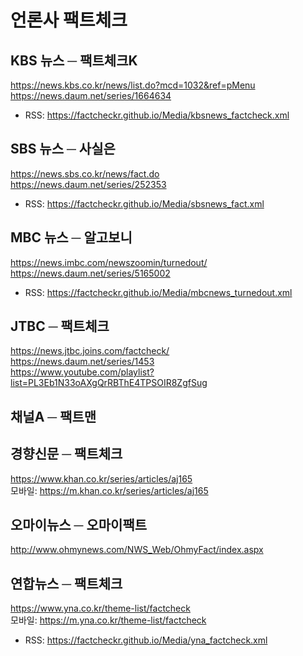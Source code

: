 # 언론사 팩트체크

## KBS 뉴스 ─ 팩트체크K
https://news.kbs.co.kr/news/list.do?mcd=1032&ref=pMenu  
https://news.daum.net/series/1664634
- RSS: https://factcheckr.github.io/Media/kbsnews_factcheck.xml

## SBS 뉴스 ─ 사실은
https://news.sbs.co.kr/news/fact.do  
https://news.daum.net/series/252353  
- RSS: https://factcheckr.github.io/Media/sbsnews_fact.xml 

## MBC 뉴스 ─ 알고보니 
https://news.imbc.com/newszoomin/turnedout/  
https://news.daum.net/series/5165002  
- RSS: https://factcheckr.github.io/Media/mbcnews_turnedout.xml

## JTBC ─ 팩트체크
https://news.jtbc.joins.com/factcheck/  
https://news.daum.net/series/1453  
https://www.youtube.com/playlist?list=PL3Eb1N33oAXgQrRBThE4TPSOIR8ZgfSug  

## 채널A ─ 팩트맨

## 경향신문 ─ 팩트체크
https://www.khan.co.kr/series/articles/aj165  
모바일: https://m.khan.co.kr/series/articles/aj165  

## 오마이뉴스 ─ 오마이팩트
http://www.ohmynews.com/NWS_Web/OhmyFact/index.aspx  

## 연합뉴스 ─ 팩트체크
https://www.yna.co.kr/theme-list/factcheck  
모바일: https://m.yna.co.kr/theme-list/factcheck  
- RSS: https://factcheckr.github.io/Media/yna_factcheck.xml
